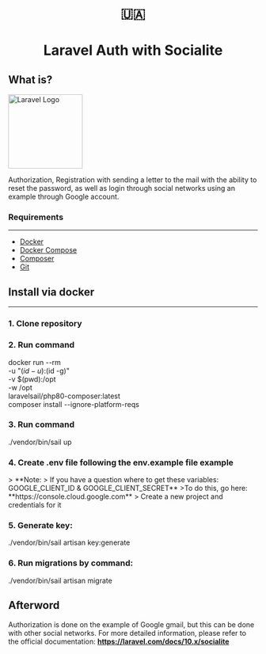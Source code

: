 <h1 align="center">🇺🇦</h1>

<h1 align="center">
    Laravel Auth with Socialite
</h1>

## What is?
<img src="https://raw.githubusercontent.com/laravel/art/master/logo-lockup/5%20SVG/2%20CMYK/1%20Full%20Color/laravel-logolockup-cmyk-red.svg" width="150" alt="Laravel Logo">

Authorization, Registration with sending a letter to the mail with the ability to reset the password, as well as login through social networks using an example through Google account.

<h3>Requirements</h3>
<hr/>

* [Docker](https://docs.docker.com/get-docker/)
* [Docker Compose](https://docs.docker.com/compose/install/)
* [Composer](https://getcomposer.org/download/)
* [Git](https://git-scm.com/downloads)
  
## Install via docker
<hr/>


<h3>1. Clone repository </h3>

<h3>2. Run command</h3>

docker run --rm \
-u "$(id -u):$(id -g)" \
-v $(pwd):/opt \
-w /opt \
laravelsail/php80-composer:latest \
composer install --ignore-platform-reqs

<h3>3. Run command</h3>
./vendor/bin/sail up

<h3>4. Create .env file following the env.example file example</h3>
> **Note:
> If you have a question where to get these variables: GOOGLE_CLIENT_ID & GOOGLE_CLIENT_SECRET**
>To do this, go here:
**https://console.cloud.google.com**
> Create a new project and credentials for it

<h3>5. Generate key:</h3>

./vendor/bin/sail artisan key:generate

<h3>6. Run migrations by command: </h3>

./vendor/bin/sail artisan migrate


## **Afterword**
Authorization is done on the example of Google gmail, but this can be done with other social networks. For more detailed information, please refer to the official documentation:
**https://laravel.com/docs/10.x/socialite**


